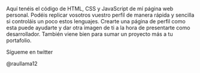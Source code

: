 Aquí tenéis el código de HTML, CSS y JavaScript de mí página web personal. Podéis replicar vosotros vuestro perfil de manera rápida y sencilla si controláis un poco estos lenguajes.
Crearte una página de perfil como esta puede ayudarte y dar otra imagen de ti a la hora de presentarte como desarrollador.
También viene bien para sumar un proyecto más a tu portafolio.

Sígueme en twitter

@raullama12 
